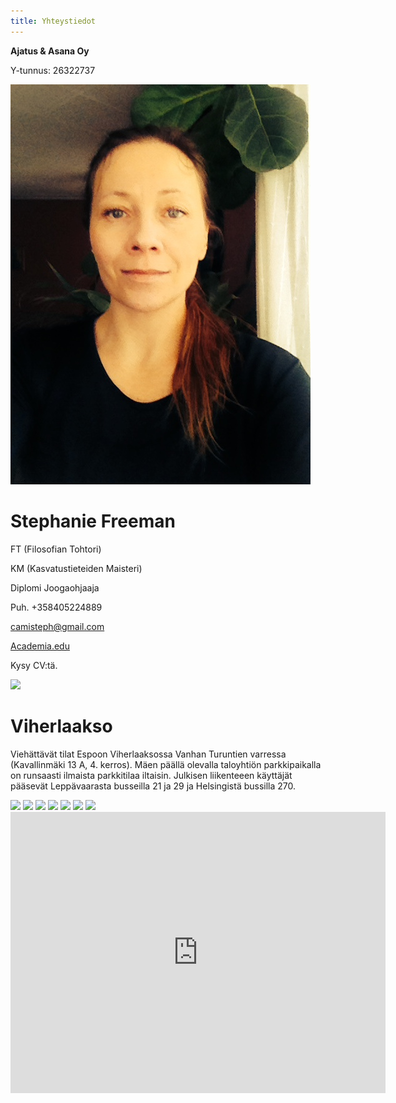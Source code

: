 ```yaml
---
title: Yhteystiedot
---
```


<div itemscope itemtype="http://data-vocabulary.org/Person">

**<span itemprop="affiliation">Ajatus & Asana Oy</span>**

Y-tunnus: 26322737

<img itemprop="photo" class="stefi" src="/img/stefi2.jpg" />

**<span itemprop="name">Stephanie Freeman</span>**
=====================

FT (Filosofian Tohtori)

KM (Kasvatustieteiden Maisteri)

<span itemprop="role">Diplomi Joogaohjaaja</span>

Puh. +358405224889

[camisteph@gmail.com](mailto:camisteph@gmail.com)

[Academia.edu](http://helsinki.academia.edu/NStephanieFreeman)

Kysy CV:tä.

</div>

<a href="http://www.yrittajat.fi"><img src="http://www.yrittajat.fi/File/d43ca32a-6144-4db1-b19c-6275371de523/SY_jasenyritys_150x75px.jpg" /></a>


**Viherlaakso**
===============

Viehättävät tilat Espoon Viherlaaksossa Vanhan Turuntien varressa (Kavallinmäki 13 A, 4. kerros). Mäen päällä olevalla taloyhtiön parkkipaikalla on runsaasti ilmaista parkkitilaa iltaisin. Julkisen liikenteeen käyttäjät pääsevät Leppävaarasta busseilla 21 ja 29 ja Helsingistä bussilla 270.

<div class="tilat">
<image class="side-image" src="/img/viher1.jpg"/>
<image class="side-image" src="/img/viher2.jpg"/>
<image class="side-image" src="/img/viher3.jpg"/>
<image class="side-image" src="/img/viher4.jpg"/>
<image class="side-image" src="/img/viher5.jpg"/>
<image class="side-image" src="/img/viher6.jpg"/>
<image class="side-image" src="/img/viher7.jpg"/>
</div>

<iframe src="https://www.google.com/maps/embed?pb=!1m18!1m12!1m3!1d1981.3967192994915!2d24.7372834!3d60.223812499999866!2m3!1f0!2f0!3f0!3m2!1i1024!2i768!4f13.1!3m3!1m2!1s0x468df41ce1bf5bc1%3A0xe885cd13348378e2!2sKavallinm%C3%A4ki+13%2C+02710+Espoo!5e0!3m2!1sfi!2sfi!4v1405882203459" width="600" height="450" frameborder="0" style="border:0" class="location-map"></iframe>



